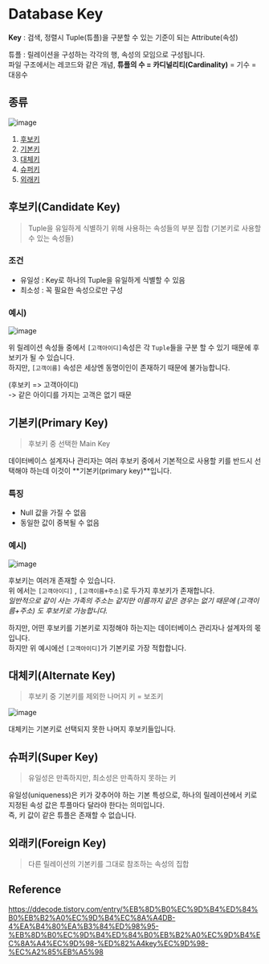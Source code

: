 # Database Key
**Key** : 검색, 정렬시 Tuple(튜플)을 구분할 수 있는 기준이 되는 Attribute(속성)

튜플 : 릴레이션을 구성하는 각각의 행, 속성의 모임으로 구성됩니다.  
파일 구조에서는 레코드와 같은 개념, **튜플의 수 = 카디널리티(Cardinality)** = 기수 = 대응수 

## 종류
![image](https://user-images.githubusercontent.com/37105602/218786671-a8e77cb2-03a4-4c34-a4d5-f823523fe86e.png)

1. [후보키](#후보키candidate-key)
2. [기본키](#기본키primary-key)
3. [대체키](#대체키alternate-key)
4. [슈퍼키](#슈퍼키super-key)
5. [외래키](#외래키foreign-key)

## 후보키(Candidate Key)
>Tuple을 유일하게 식별하기 위해 사용하는 속성들의 부분 집합  (기본키로 사용할 수 있는 속성들)

### 조건
* 유일성 : Key로 하나의 Tuple을 유일하게 식별할 수 있음
* 최소성 : 꼭 필요한 속성으로만 구성

### 예시)
![image](https://user-images.githubusercontent.com/37105602/218791824-4ff076cc-4c95-4f28-939a-31ffe677bd7e.png)

위 릴레이션 속성들 중에서 `[고객아이디]`속성은 각 `Tuple`들을 구분 할 수 있기 때문에 후보키가 될 수 있습니다.  
하지만, `[고객이름]` 속성은 세상엔 동명이인이 존재하기 때문에 불가능합니다.  

(후보키 => 고객아이디)  
-> 같은 아이디를 가지는 고객은 없기 때문
## 기본키(Primary Key)
>후보키 중 선택한 Main Key

데이터베이스 설계자나 관리자는 여러 후보키 중에서 기본적으로 사용할 키를 반드시 선택해야 하는데 이것이 **기본키(primary key)**입니다.  

### 특징
* Null 값을 가질 수 없음
* 동일한 값이 중복될 수 없음

### 예시)
![image](https://user-images.githubusercontent.com/37105602/218794104-e8fa2c69-e003-4136-8c6f-8341bbfb1e87.png)

후보키는 여러개 존재할 수 있습니다.  
위 에서는 `[고객아이디]` , `[고객이름+주소]`로 두가지 후보키가 존재합니다.  
*일반적으로 같이 사는 가족의 주소는 같지만 이름까지 같은 경우는 없기 때문에 (고객이름+주소) 도 후보키로 가능합니다.*

하지만, 어떤 후보키를 기본키로 지정해야 하는지는 데이터베이스 관리자나 설계자의 몫입니다.  
하지만 위 예시에선 `[고객아이디]`가 기본키로 가장 적합합니다.

## 대체키(Alternate Key)
>후보키 중 기본키를 제외한 나머지 키 = 보조키

![image](https://user-images.githubusercontent.com/37105602/218796276-76f753af-66f0-41d0-ad89-bc58a5eca242.png)

대체키는 기본키로 선택되지 못한 나머지 후보키들입니다.

## 슈퍼키(Super Key)
>유일성은 만족하지만, 최소성은 만족하지 못하는 키

유일성(uniqueness)은 키가 갖추어야 하는 기본 특성으로, 하나의 릴레이션에서 키로 지정된 속성 값은 투플마다 달라야 한다는 의미입니다.  
즉, 키 값이 같은 튜플은 존재할 수 없습니다.

## 외래키(Foreign Key)
>다른 릴레이션의 기본키를 그대로 참조하는 속성의 집합





## Reference
https://ddecode.tistory.com/entry/%EB%8D%B0%EC%9D%B4%ED%84%B0%EB%B2%A0%EC%9D%B4%EC%8A%A4DB-4%EA%B4%80%EA%B3%84%ED%98%95-%EB%8D%B0%EC%9D%B4%ED%84%B0%EB%B2%A0%EC%9D%B4%EC%8A%A4%EC%9D%98-%ED%82%A4key%EC%9D%98-%EC%A2%85%EB%A5%98